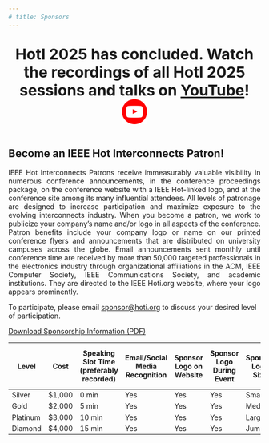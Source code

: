 ```yaml
---
# title: Sponsors
---
```

<!-- <div style="max-width: 850px; margin: 0 auto; text-align: center">
  <div style="text-align: center; font-size: 30px">
    <a href="attendee_instructions.html" style="color:white; background-color: red">Click here to REGISTER or JOIN the event!</a><br><br>
  </div>
</div> -->


<br>

<div style="text-align: center; font-size: 30px">
    <strong>HotI 2025 has concluded. Watch the recordings of all HotI 2025 sessions and talks on <a href="https://www.youtube.com/watch?v=b-ByJQDyWBU&list=PLBM5Lly_T4yRGBFgforeMTDpjasC_PV7r"> YouTube</a>!</strong>
    <a href="https://www.youtube.com/watch?v=b-ByJQDyWBU&list=PLBM5Lly_T4yRGBFgforeMTDpjasC_PV7r" target="_blank"> <img src="/assets/img/logo_youtube.png" alt="YouTube Logo" style="width: 50px; height: auto; vertical-align: middle;"></a>
</div>

<br>

## Become an IEEE Hot Interconnects Patron!

<div style="text-align: justify; text-indent: 0em;">
IEEE Hot Interconnects Patrons receive immeasurably valuable visibility in numerous conference announcements, in the conference proceedings package, on the conference website with a IEEE Hot-linked logo, and at the conference site among its many influential attendees. All levels of patronage are designed to increase participation and maximize exposure to the evolving interconnects industry. When you become a patron, we work to publicize your company’s name and/or logo in all aspects of the conference. Patron benefits include your company logo or name on our printed conference flyers and announcements that are distributed on university campuses across the globe. Email announcements sent monthly until conference time are received by more than 50,000 targeted professionals in the electronics industry through organizational affiliations in the ACM, IEEE Computer Society, IEEE Communications Society, and academic institutions. They are directed to the IEEE Hoti.org website, where your logo appears prominently. 
</div>

To participate, please email <sponsor@hoti.org> to discuss your desired level of participation.

[Download Sponsorship Information (PDF)](assets/slides/HOTI2025_Sponsorship_info_v4.1.pptx.pdf)

| Level    | Cost   | Speaking Slot Time (preferably recorded) | Email/Social Media Recognition | Sponsor Logo on Website | Sponsor Logo During Event | Sponsor Logo Size | Youtube Recording of Sponsor Talk |
|----------|--------|------------------------------------------|--------------------------------|-------------------------|---------------------------|-------------------|-----------------------------------|
| Silver   | $1,000 | 0 min                                    | Yes                            | Yes                     | Yes                       | Small             | NA                                |
| Gold     | $2,000 | 5 min                                    | Yes                            | Yes                     | Yes                       | Medium            | Yes                               |
| Platinum | $3,000 | 10 min                                   | Yes                            | Yes                     | Yes                       | Large             | Yes                               |
| Diamond  | $4,000 | 15 min                                   | Yes                            | Yes                     | Yes                       | Jumbo             | Yes                               |
